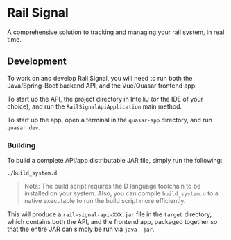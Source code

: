 # Rail Signal
A comprehensive solution to tracking and managing your rail system, in real time.

## Development
To work on and develop Rail Signal, you will need to run both the Java/Spring-Boot backend API, and the Vue/Quasar frontend app.

To start up the API, the project directory in IntelliJ (or the IDE of your choice), and run the `RailSignalApiApplication` main method.

To start up the app, open a terminal in the `quasar-app` directory, and run `quasar dev`.

### Building
To build a complete API/app distributable JAR file, simply run the following:
```
./build_system.d
```
> Note: The build script requires the D language toolchain to be installed on your system. Also, you can compile `build_system.d` to a native executable to run the build script more efficiently.

This will produce a `rail-signal-api-XXX.jar` file in the `target` directory, which contains both the API, and the frontend app, packaged together so that the entire JAR can simply be run via `java -jar`.